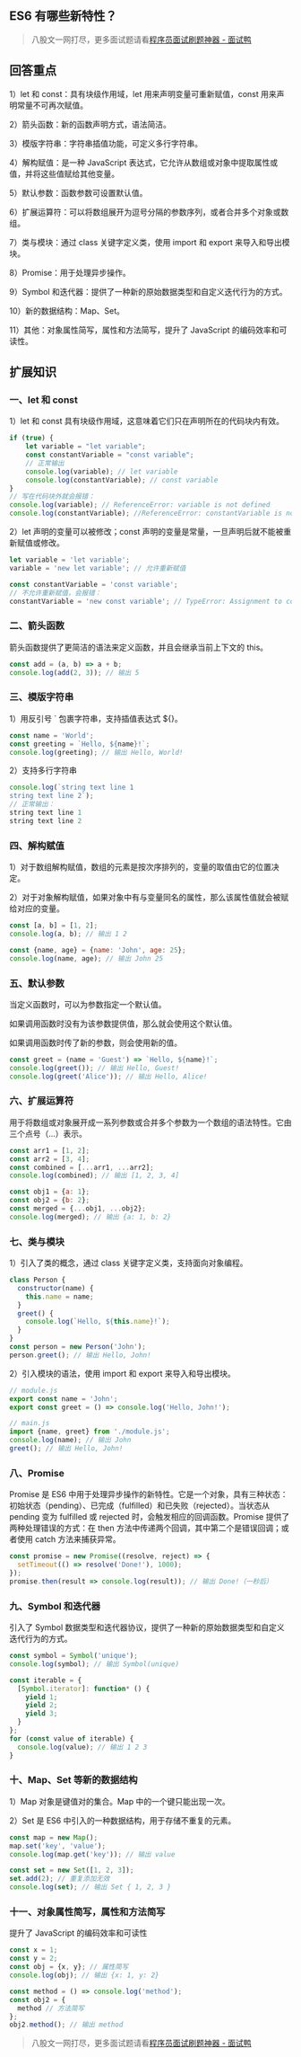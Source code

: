 ## ️ES6 有哪些新特性？
> 八股文一网打尽，更多面试题请看[程序员面试刷题神器 - 面试鸭](https://www.mianshiya.com/)

## 回答重点
1）let 和 const：具有块级作用域，let 用来声明变量可重新赋值，const 用来声明常量不可再次赋值。

2）箭头函数：新的函数声明方式，语法简洁。

3）模版字符串：字符串插值功能，可定义多行字符串。

4）解构赋值：是一种 JavaScript 表达式，‌它允许从数组或对象中提取属性或值，‌并将这些值赋给其他变量。‌

5）默认参数：函数参数可设置默认值。

6）扩展运算符：可以将数组展开为逗号分隔的参数序列，或者合并多个对象或数组。

7）类与模块：通过 class 关键字定义类，使用 import 和 export 来导入和导出模块。

8）Promise：用于处理异步操作。

9）Symbol 和迭代器：提供了一种新的原始数据类型和自定义迭代行为的方式。

10）新的数据结构：Map、Set。

11）其他：对象属性简写，属性和方法简写，提升了 JavaScript 的编码效率和可读性。
## 扩展知识
### 一、let 和 const
1）let 和 const 具有块级作用域，‌这意味着它们只在声明所在的代码块内有效。

```js
if (true) {
    let variable = "let variable";
    const constantVariable = "const variable";
    // 正常输出
    console.log(variable); // let variable
    console.log(constantVariable); // const variable
}
// 写在代码块外就会报错：
console.log(variable); // ReferenceError: variable is not defined
console.log(constantVariable); //ReferenceError: constantVariable is not defined
```
2）let 声明的变量可以被修改；const 声明的变量是常量，‌一旦声明后就不能被重新赋值或修改。‌
```js
let variable = 'let variable';
variable = 'new let variable'; // 允许重新赋值

const constantVariable = 'const variable';
// 不允许重新赋值，会报错：
constantVariable = 'new const variable'; // TypeError: Assignment to constant variable.
```
### 二、箭头函数
箭头函数提供了更简洁的语法来定义函数，并且会继承当前上下文的 this。
```js
const add = (a, b) => a + b;
console.log(add(2, 3)); // 输出 5
```
### 三、模版字符串
1）用反引号 ` 包裹字符串，支持插值表达式 ${}。
```js
const name = 'World';
const greeting = `Hello, ${name}!`;
console.log(greeting); // 输出 Hello, World!
```
2）支持多行字符串
```js
console.log(`string text line 1
string text line 2`);
// 正常输出：
string text line 1
string text line 2
```
### 四、解构赋值
1）对于数组解构赋值，数组的元素是按次序排列的，变量的取值由它的位置决定。

2）对于对象解构赋值，如果对象中有与变量同名的属性，那么该属性值就会被赋给对应的变量。
```js
const [a, b] = [1, 2];
console.log(a, b); // 输出 1 2

const {name, age} = {name: 'John', age: 25};
console.log(name, age); // 输出 John 25
```
### 五、默认参数
当定义函数时，可以为参数指定一个默认值。

如果调用函数时没有为该参数提供值，那么就会使用这个默认值。

如果调用函数时传了新的参数，则会使用新的值。
```js
const greet = (name = 'Guest') => `Hello, ${name}!`;
console.log(greet()); // 输出 Hello, Guest!
console.log(greet('Alice')); // 输出 Hello, Alice!
```
### 六、扩展运算符
用于将数组或对象展开成一系列参数或合并多个参数为一个数组的语法特性。它由三个点号（...）表示。
```js
const arr1 = [1, 2];
const arr2 = [3, 4];
const combined = [...arr1, ...arr2];
console.log(combined); // 输出 [1, 2, 3, 4]

const obj1 = {a: 1};
const obj2 = {b: 2};
const merged = {...obj1, ...obj2};
console.log(merged); // 输出 {a: 1, b: 2}
```
### 七、类与模块
1）引入了类的概念，通过 class 关键字定义类，支持面向对象编程。
```js
class Person {
  constructor(name) {
    this.name = name;
  }
  greet() {
    console.log(`Hello, ${this.name}!`);
  }
}
const person = new Person('John');
person.greet(); // 输出 Hello, John!
```
2）引入模块的语法，使用 import 和 export 来导入和导出模块。
```js
// module.js
export const name = 'John';
export const greet = () => console.log('Hello, John!');

// main.js
import {name, greet} from './module.js';
console.log(name); // 输出 John
greet(); // 输出 Hello, John!
```
### 八、Promise
Promise 是 ES6 中用于处理异步操作的新特性。它是一个对象，具有三种状态：初始状态（pending）、已完成（fulfilled）和已失败（rejected）。当状态从 pending 变为 fulfilled 或 rejected 时，会触发相应的回调函数。Promise 提供了两种处理错误的方式：在 then 方法中传递两个回调，其中第二个是错误回调；或者使用 catch 方法来捕获异常。
```js
const promise = new Promise((resolve, reject) => {
  setTimeout(() => resolve('Done!'), 1000);
});
promise.then(result => console.log(result)); // 输出 Done!（一秒后）
```
### 九、Symbol 和迭代器
引入了 Symbol 数据类型和迭代器协议，提供了一种新的原始数据类型和自定义迭代行为的方式。
```js
const symbol = Symbol('unique');
console.log(symbol); // 输出 Symbol(unique)

const iterable = {
  [Symbol.iterator]: function* () {
    yield 1;
    yield 2;
    yield 3;
  }
};
for (const value of iterable) {
  console.log(value); // 输出 1 2 3
}
```
### 十、Map、Set 等新的数据结构
1）Map 对象是键值对的集合。Map 中的一个键只能出现一次。

2）Set 是 ES6 中引入的一种数据结构，用于存储不重复的元素。
```js
const map = new Map();
map.set('key', 'value');
console.log(map.get('key')); // 输出 value

const set = new Set([1, 2, 3]);
set.add(2); // 重复添加无效
console.log(set); // 输出 Set { 1, 2, 3 }
```
### 十一、对象属性简写，属性和方法简写
提升了 JavaScript 的编码效率和可读性
```js
const x = 1;
const y = 2;
const obj = {x, y}; // 属性简写
console.log(obj); // 输出 {x: 1, y: 2}

const method = () => console.log('method');
const obj2 = {
  method // 方法简写
};
obj2.method(); // 输出 method
```

> 八股文一网打尽，更多面试题请看[程序员面试刷题神器 - 面试鸭](https://www.mianshiya.com/)